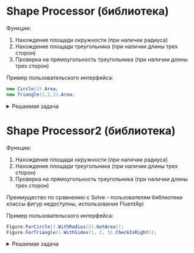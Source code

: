 # Shape Processor (библиотека)
Функции:
1. Нахождение площади окружности (при наличии радиуса)
2. Нахождение площади треугольника (при наличии длины трех сторон)
3. Проверка на прямоугольность треугольника (при наличии длины трех сторон)

Пример пользовательского интерфейса: 
```csharp
new Circle(3).Area; 
new Triangle(1,2,3).Area;
```

<details> 
  <summary>Решаемая задача</summary>
  <img src="https://i.ibb.co/rQ4SHLK/image.png" width="350" title="hover text">
</details>

# Shape Processor2 (библиотека)
Функции:
1. Нахождение площади окружности (при наличии радиуса)
2. Нахождение площади треугольника (при наличии длины трех сторон)
3. Проверка на прямоугольность треугольника (при наличии длины трех сторон)

Преимущество по сравнению с Solve - пользователям библиотеки классы фигур недоступны, использование FluentApi

Пример пользовательского интерфейса: 
```csharp
Figure.ForCircle().WithRadius(3).GetArea(); 
Figure.ForTriangle().WithSides(1, 2, 3).CheckIsRight();
```

<details> 
  <summary>Решаемая задача</summary>
  <img src="https://i.ibb.co/rQ4SHLK/image.png" width="350" title="hover text">
</details>
